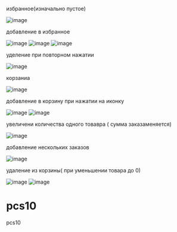 избранное(изначально пустое)


![image](https://github.com/user-attachments/assets/c28fa795-74bf-43b8-b471-6eb493b9d181)


добавление в избранное


![image](https://github.com/user-attachments/assets/b2cb7554-bee8-4979-955c-6b8b0fd70b5a)
![image](https://github.com/user-attachments/assets/9de41996-7ef5-4762-bfdb-9c1a94e9fe85)
![image](https://github.com/user-attachments/assets/ec77f0b3-020e-49c6-8c5c-e3b395f11a5b)

уделение при повторном нажатии



![image](https://github.com/user-attachments/assets/91a13384-5f8b-42f4-a598-fa86fca599ed)


корзаниа


![image](https://github.com/user-attachments/assets/82edb0ee-7184-4855-b829-b364e3c577bd)


добавление в корзину при нажатии на иконку


![image](https://github.com/user-attachments/assets/6246d88e-23d4-4efc-82e8-8753330e7bff)
![image](https://github.com/user-attachments/assets/ed63edd9-960c-4828-bc3d-bffa8f054cb9)


увеличени количества одного товавра ( сумма заказаменяется)


![image](https://github.com/user-attachments/assets/28e2e818-09a4-41e8-b7d4-17bb4fa27adb)


добавление нескольких заказов


![image](https://github.com/user-attachments/assets/2465af03-d35e-480b-94cc-cfee2e0602b8)

удаление из корзины( при уменьшении товара до 0)

![image](https://github.com/user-attachments/assets/3da5a932-adb1-47dd-a11e-6e2e6f196c7d)
![image](https://github.com/user-attachments/assets/5252efca-05a4-4c61-97b3-af587647e5f1)


# pcs10

pcs10
